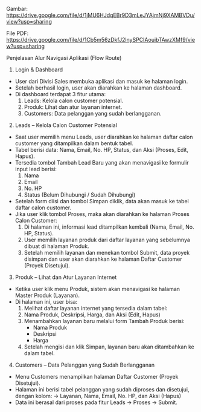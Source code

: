 Gambar: https://drive.google.com/file/d/1jMU6HJdqEBr9D3mLeJYAjmNj9XAMBVDu/view?usp=sharing

File PDF: https://drive.google.com/file/d/1Cb5m56zDkfJ2lnySPCIAouibTAwzXMf9/view?usp=sharing

Penjelasan Alur Navigasi Aplikasi (Flow Route)
1. Login & Dashboard
- User dari Divisi Sales membuka aplikasi dan masuk ke halaman login.
- Setelah berhasil login, user akan diarahkan ke halaman dashboard.
- Di dashboard terdapat 3 fitur utama:
   1. Leads: Kelola calon customer potensial.
   2. Produk: Lihat dan atur layanan internet.
   3. Customers: Data pelanggan yang sudah berlangganan.

2. Leads – Kelola Calon Customer Potensial
- Saat user memilih menu Leads, user diarahkan ke halaman daftar calon customer yang ditampilkan dalam bentuk tabel.
- Tabel berisi data: Nama, Email, No. HP, Status, dan Aksi (Proses, Edit, Hapus).
- Tersedia tombol Tambah Lead Baru yang akan menavigasi ke formulir input lead berisi:
  1. Nama
  2. Email
  3. No. HP
  4. Status (Belum Dihubungi / Sudah Dihubungi)
- Setelah form diisi dan tombol Simpan diklik, data akan masuk ke tabel daftar calon customer.
- Jika user klik tombol Proses, maka akan diarahkan ke halaman Proses Calon Customer:
  1. Di halaman ini, informasi lead ditampilkan kembali (Nama, Email, No. HP, Status).
  2. User memilih layanan produk dari daftar layanan yang sebelumnya dibuat di halaman Produk.
  3. Setelah memilih layanan dan menekan tombol Submit, data proyek disimpan dan user akan diarahkan ke halaman Daftar Customer (Proyek Disetujui).

3. Produk – Lihat dan Atur Layanan Internet
- Ketika user klik menu Produk, sistem akan menavigasi ke halaman Master Produk (Layanan).
- Di halaman ini, user bisa:
  1. Melihat daftar layanan internet yang tersedia dalam tabel:
  2. Nama Produk, Deskripsi, Harga, dan Aksi (Edit, Hapus)
  3. Menambahkan layanan baru melalui form Tambah Produk berisi:
     - Nama Produk
     - Deskripsi
     - Harga
  4. Setelah mengisi dan klik Simpan, layanan baru akan ditambahkan ke dalam tabel.

4. Customers – Data Pelanggan yang Sudah Berlangganan
- Menu Customers menampilkan halaman Daftar Customer (Proyek Disetujui).
- Halaman ini berisi tabel pelanggan yang sudah diproses dan disetujui, dengan kolom:
  -> Layanan, Nama, Email, No. HP, dan Aksi (Hapus)
- Data ini berasal dari proses pada fitur Leads → Proses → Submit.

